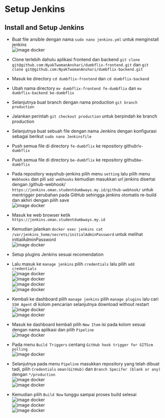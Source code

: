 # Setup Jenkins

## Install and Setup Jenkins
- Buat file ansible dengan nama ```sudo nano jenkins.yml``` untuk menginstall jenkins <br>
![image docker](assets/jenkins8.png) <br>

- Clone terlebih dahulu aplikasi frontend dan backend ```git clone git@github.com:NyakTwomanAnshari/dumbflix-frontend.git``` dan ```git clone git@github.com:NyakTwomanAnshari/dumbflix-backend.git```

- Masuk ke directory ```cd dumbflix-frontend``` dan ```cd dumbflix-backend```
  
- Ubah nama directory ```mv dumbflix-frontend fe-dumbflix``` dan ```mv dumbflix-backend be-dumbflix```
  
- Selanjutnya buat branch dengan nama production ```git branch production```

- Jalankan perintah ```git checkout production``` untuk berpindah ke branch production
  
- Selanjutnya buat sebuah file dengan nama Jenkins dengan konfigurasi sebagai berikut ```sudo nano Jenkinsfile```

- Push semua file di directory ```fe-dumbflix``` ke repository github```fe-dumbflix```


- Push semua file di directory ```be-dumbflix``` ke repository github```be-dumbflix```


- Pada repository wayshub-jenkins pilih menu ```setting``` lalu pilih menu ```Webhooks``` dan pili ```add webhooks``` kemudian masukkan url jenkins disertai dengan /github-webhook/ ```https://jenkins.oman.studentdumbways.my.id/github-webhook/``` untuk mentrigger perubahan pada GitHub sehingga jenkins otomatis re-build dan akhiri dengan pilih save<br>
![image docker](assets/jenkins10.png) <br>

- Masuk ke web browser ketik ```https://jenkins.oman.studentdumbways.my.id```
- Kemudian jalankan ```docker exec jenkins cat /var/jenkins_home/secrets/initialAdminPassword``` untuk melihat initialAdminPassword <br>
![image docker](assets/jenkins7.png) <br>

- Setup plugins Jenkins sesuai recomendation
- Lalu masuk ke ```manage jenkins``` pilih ```credentials``` lalu pilih ```add credentials``` <br>
![image docker](assets/jenkins11.png) <br>
![image docker](assets/jenkins12.png) <br>
![image docker](assets/jenkins13.png) <br>
![image docker](assets/jenkins14.png) <br>

- Kembali ke dashboard pilih ```manage jenkins``` pilih  ```manage plugins``` lalu cari ```SSH Agent``` di kolom pencarian selanjutnya download without restart <br>
![image docker](assets/jenkins15.png) <br>
![image docker](assets/jenkins16.png) <br>

- Masuk ke dashboard kembali pilih ```New Item``` isi pada kolom sesuai dengan nama aplikasi dan pilih ```Pipeline``` <br>
![image docker](assets/jenkins17.png) <br>

- Pada menu ```Build Triggers``` centang ```GitHub hook trigger for GITScm polling``` <br>
![image docker](assets/jenkins5.png) <br>

- Selanjutnya pada menu ```Pipeline``` masukkan repository yang telah dibuat tadi, pilih ```Credentials``` ```oman(GitHub)``` dan ```Branch Specifer (blank or any)``` dengan ```*/production``` <br>
![image docker](assets/jenkins4.png) <br>
![image docker](assets/jenkins3.png) <br>

- Kemudian pilih ```Build Now``` tunggu sampai proses build selesai <br>
![image docker](assets/jenkins2.png) <br>
![image docker](assets/jenkins6.png) <br>
![image docker](assets/jenkins1.png) <br>